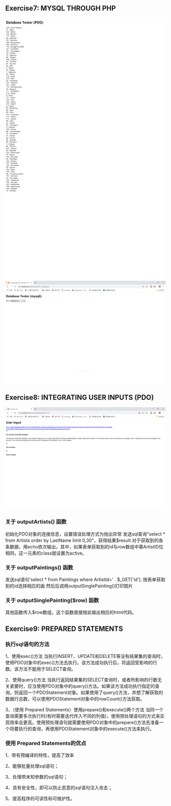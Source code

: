## Exercise7: MYSQL THROUGH PHP  
![avatar](localhost_lab10-exercise7-pdo.php.png)
![avatar](lab10-exercise7-mysqli.php.png)

## Exercise8: INTEGRATING USER INPUTS (PDO)  
![avatar](lab10-exercise8.php.png)

### 关于 outputArtists() 函数
初始化PDO对象的连接信息，设置错误处理方式为抛出异常
发送sql查询"select * from Artists order by LastName limit 0,30"，获得结果$result 
对于获取到的各条数据，用echo依次输出，其中，如果表单获取到的id与row数组中第ArtistID位相同，这一元素的class就设置为active。

### 关于 outputPaintings() 函数
发送sql语句'select * from Paintings where ArtistId=' . $_GET['id'];
按表单获取到的id选择相应的画
然后后调用outputSinglePainting()打印图片

### 关于 outputSinglePainting($row) 函数
其他函数传入$row数组，这个函数直接按此输出相应的html代码。

## Exercise9: PREPARED STATEMENTS  

### 执行sql语句的方法
1、使用exec()方法
当执行INSERT、UPDATE和DELETE等没有结果集的查询时，使用PDO对象中的exec()方法去执行。该方法成功执行后，将返回受影响的行数。该方法不能用于SELECT查询。

2、使用query()方法
当执行返回结果集的SELECT查询时，或者所影响的行数无关紧要时，应当使用PDO对象中的query()方法。如果该方法成功执行指定的查询，则返回一个PDOStatement对象。如果使用了query()方法，并想了解获取的数据行总数，可以使用PDOStatement对象中的rowCount()方法获取。

3、（使用 Prepared Statements）使用prepare()和execute()两个方法
当同一个查询需要多次执行时(有时需要迭代传入不同的列值)，使用预处理语句的方式来实现效率会更高。使用预处理语句就需要使用PDO对象中的prepare()方法去准备一个将要执行的查询，再使用PDOStatement对象中的execute()方法来执行。

### 使用 Prepared Statements的优点

1、带有预编译的特性，提高了效率

2、能够批量处理sql语句；

3、处理带未知参数的sql语句；

4、具有安全性，即可以防止恶意的sql语句注入攻击；

5、提高程序的可读性和可维护性。


